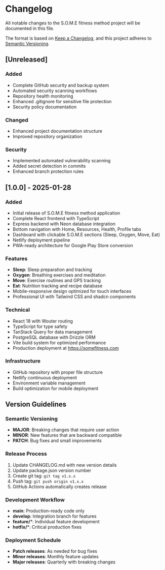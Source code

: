 # Changelog
All notable changes to the S.O.M.E fitness method project will be documented in this file.

The format is based on [Keep a Changelog](https://keepachangelog.com/en/1.0.0/),
and this project adheres to [Semantic Versioning](https://semver.org/spec/v2.0.0.html).

## [Unreleased]

### Added
- Complete GitHub security and backup system
- Automated security scanning workflows
- Repository health monitoring
- Enhanced .gitignore for sensitive file protection
- Security policy documentation

### Changed
- Enhanced project documentation structure
- Improved repository organization

### Security
- Implemented automated vulnerability scanning
- Added secret detection in commits
- Enhanced branch protection rules

## [1.0.0] - 2025-01-28

### Added
- Initial release of S.O.M.E fitness method application
- Complete React frontend with TypeScript
- Express backend with Neon database integration
- Bottom navigation with Home, Resources, Health, Profile tabs
- Dashboard with clickable S.O.M.E sections (Sleep, Oxygen, Move, Eat)
- Netlify deployment pipeline
- PWA-ready architecture for Google Play Store conversion

### Features
- **Sleep**: Sleep preparation and tracking
- **Oxygen**: Breathing exercises and meditation
- **Move**: Exercise routines and GPS tracking
- **Eat**: Nutrition tracking and recipe database
- Mobile-responsive design optimized for touch interfaces
- Professional UI with Tailwind CSS and shadcn components

### Technical
- React 18 with Wouter routing
- TypeScript for type safety
- TanStack Query for data management
- PostgreSQL database with Drizzle ORM
- Vite build system for optimized performance
- Production deployment at https://somefitness.com

### Infrastructure
- GitHub repository with proper file structure
- Netlify continuous deployment
- Environment variable management
- Build optimization for mobile deployment

## Version Guidelines

### Semantic Versioning
- **MAJOR**: Breaking changes that require user action
- **MINOR**: New features that are backward compatible
- **PATCH**: Bug fixes and small improvements

### Release Process
1. Update CHANGELOG.md with new version details
2. Update package.json version number
3. Create git tag: `git tag v1.x.x`
4. Push tag: `git push origin v1.x.x`
5. GitHub Actions automatically creates release

### Development Workflow
- **main**: Production-ready code only
- **develop**: Integration branch for features
- **feature/***: Individual feature development
- **hotfix/***: Critical production fixes

### Deployment Schedule
- **Patch releases**: As needed for bug fixes
- **Minor releases**: Monthly feature updates
- **Major releases**: Quarterly with breaking changes